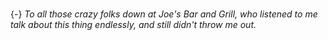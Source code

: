 #

{-} _To all those crazy folks down at Joe's Bar and Grill, who listened to
me talk about this thing endlessly, and still didn't throw me out._

